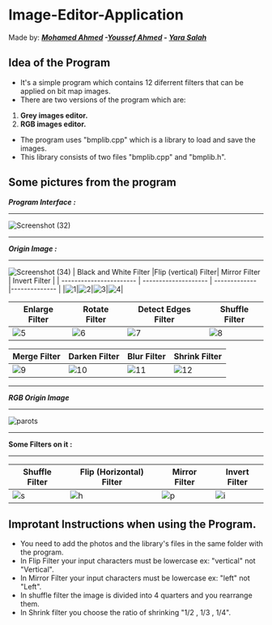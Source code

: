 # Image-Editor-Application
Made by: ***[Mohamed Ahmed](https://github.com/3ab2wy1911) -[Youssef Ahmed](https://github.com/youseffahmedd) - [Yara Salah](https://github.com/yarasalah448)*** 
## Idea of the Program
* It's a simple  program which contains 12 diferrent filters that can be applied on bit map images.
* There are two versions of the program which are:
1. **Grey images editor.**
2. **RGB images editor.**
* The program uses "bmplib.cpp" which is a library to load and save the images.
* This library consists of two files "bmplib.cpp" and "bmplib.h".
## Some pictures from the program
***Program Interface :***
****
![Screenshot (32)](https://user-images.githubusercontent.com/91838581/181833592-8ec56ccf-ed36-4ca4-810f-f142652dfbbb.png)
****
***Origin Image :***
****
![Screenshot (34)](https://user-images.githubusercontent.com/91838581/181834709-e461594e-10c4-4ddf-bf38-1dd84d4dcf67.png)
|  Black and White Filter |Flip (vertical) Filter| Mirror Filter | Invert Filter |
| ----------------------- | -------------------- | ------------- |-------------- | 
|![1](https://user-images.githubusercontent.com/91838581/181838079-36329425-31f7-4de6-b691-efee801f107c.png)|![2](https://user-images.githubusercontent.com/91838581/181838217-565e228c-5033-42dd-900e-15fd1d481186.PNG)|![3](https://user-images.githubusercontent.com/91838581/181839039-53a2cc15-3cb1-42b3-9465-676ce38c2457.png)|![4](https://user-images.githubusercontent.com/91838581/181839086-af03791d-6a61-4f81-b784-c1cbff0b2dbd.png)|

| Enlarge Filter | Rotate Filter| Detect Edges Filter | Shuffle Filter |
| ----------------------- | -------------------- | ------------- |-------------- | 
|![5](https://user-images.githubusercontent.com/91838581/181839178-bc9235cf-2d22-45e5-a1df-ad1de20b45ba.png)|![6](https://user-images.githubusercontent.com/91838581/181839232-702f90f5-8656-4765-8c05-ee59ac08cfa5.png)|![7](https://user-images.githubusercontent.com/91838581/181839265-7bbf4b55-6a6f-49d0-b195-eabe0066d653.png)|![8](https://user-images.githubusercontent.com/91838581/181839597-bb35aeb0-4ca4-463c-aefd-361ee828134d.png)|

| Merge Filter | Darken Filter| Blur Filter | Shrink Filter |
| ----------------------- | -------------------- | ------------- |-------------- | 
|![9](https://user-images.githubusercontent.com/91838581/181840177-a213b09d-0e74-4e55-8d8b-1abf2092b90e.png)|![10](https://user-images.githubusercontent.com/91838581/181840207-52effb18-b306-4713-9d41-c36a9a545f81.png)|![11](https://user-images.githubusercontent.com/91838581/181840238-61948ceb-bb00-4029-8fe1-fcbe117ab5d3.png)|![12](https://user-images.githubusercontent.com/91838581/181840266-a4a50780-7c2e-40df-8709-ad125c6b1a97.png)|
****
***RGB Origin Image***
****
![parots](https://user-images.githubusercontent.com/91838581/181841552-fae6d87e-c231-4096-b814-69f302e3120b.png)
****
**Some Filters on it :**
****
| Shuffle Filter |Flip (Horizontal) Filter| Mirror Filter | Invert Filter |
| ----------------------- | -------------------- | ------------- |-------------- | 
|![s](https://user-images.githubusercontent.com/91838581/181841818-85bce7f4-8241-4368-86bf-f7e18ac2bbef.png)|![h](https://user-images.githubusercontent.com/91838581/181841978-7c81e986-0036-48b5-81df-27ed1e99b6fc.png)|![p](https://user-images.githubusercontent.com/91838581/181841903-c31be6ce-0437-465f-a1bd-f721ee05328b.png)|![i](https://user-images.githubusercontent.com/91838581/181841947-d0ca6538-8127-486d-a827-89cba4c7afa8.png)|

## Improtant Instructions when using the Program.
* You need to add the photos and the library's files in the same folder with the program. 
* In Flip Filter your input characters must be lowercase ex: "vertical" not "Vertical".
* In Mirror Filter your input characters must be lowercase ex: "left" not "Left".
* In shuffle filter the image is divided into 4 quarters and you rearrange them.
* In Shrink filter you choose the ratio of shrinking "1/2 , 1/3 , 1/4".


